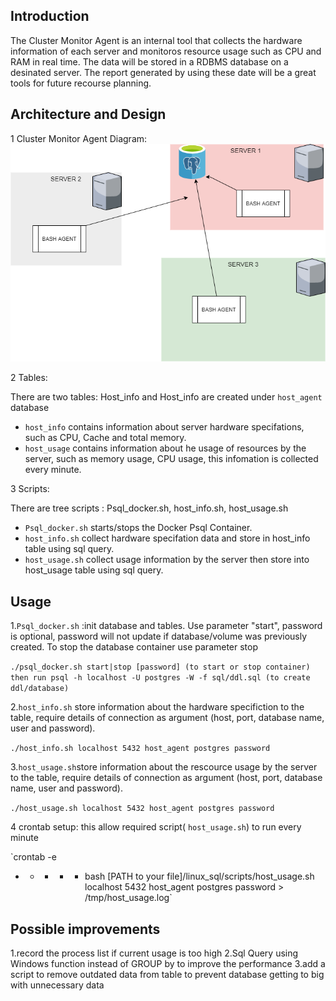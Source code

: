 ## Introduction
The Cluster Monitor Agent is an internal tool that collects the hardware information of each server and monitoros resource usage such as CPU and RAM in real time. The data will be stored in a RDBMS database on a desinated server.  The report generated by using these date will be a great tools for future recourse planning.

## Architecture and Design
1 Cluster Monitor Agent Diagram:
![image](/linux_sql/assets/sizedDiagram.png)

2 Tables:

There are two tables: Host_info and Host_info are created under `host_agent` database
  - `host_info` contains information about server hardware specifations, such as CPU, Cache and total memory.
  - `host_usage` contains information about he usage of resources by the server, such as memory usage, CPU usage, this infomation is collected every minute. 

3 Scripts:

There are tree scripts : Psql_docker.sh, host_info.sh, host_usage.sh
  - `Psql_docker.sh` starts/stops the Docker Psql Container.
  - `host_info.sh` collect hardware specifation data and store in host_info table using sql query.
  - `host_usage.sh` collect usage information by the server then store into host_usage table using sql query.

## Usage

1.`Psql_docker.sh`  :init database and tables. Use parameter "start", password is optional, password will not update if database/volume was previously created. To stop the database container use parameter stop

`./psql_docker.sh start|stop [password] (to start or stop container) 
then run psql -h localhost -U postgres -W -f sql/ddl.sql (to create ddl/database)`

2.`host_info.sh` store information about the hardware specifiction to the table, require details of connection as argument (host, port, database name, user and password).

 `./host_info.sh localhost 5432 host_agent postgres password`
 
3.`host_usage.sh`store information about the rescource usage by the server to the table, require details of connection as argument (host, port, database name, user and password).

`./host_usage.sh localhost 5432 host_agent postgres password`

4 crontab setup: this allow required script( `host_usage.sh`) to run every minute

`crontab -e
* * * * * bash [PATH to your file]/linux_sql/scripts/host_usage.sh localhost 5432 host_agent postgres password > /tmp/host_usage.log`

## Possible improvements

1.record the process list if current usage is too high
2.Sql Query using Windows function instead of GROUP by to improve the performance
3.add a script to remove outdated data from table to prevent database getting to big with unnecessary data


